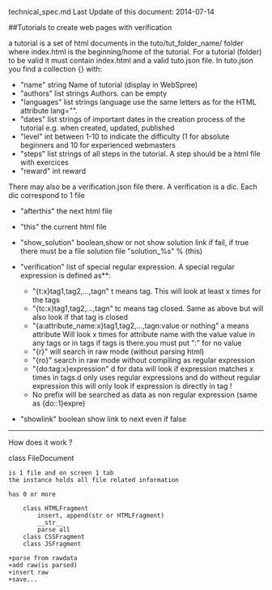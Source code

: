 technical_spec.md
Last Update of this document:
2014-07-14

##Tutorials to create web pages with verification

a tutorial is a set of html documents in the tuto/tut_folder_name/ folder where index.html is the beginning/home of the tutorial. For a tutorial (folder) to be valid
it must contain index.html and a valid tuto.json file. 
In tuto.json you find a collection {} with:


* "name" string Name of tutorial (display in WebSpree)
* "authors" list strings Authors. can be empty
* "languages" list strings language use the same letters as for the HTML attribute lang="".
* "dates" list strings of important dates in the creation process of the tutorial e.g. when created, updated, published
* "level" int between 1-10 to indicate the difficulty (1 for absolute beginners and 10 for experienced webmasters
* "steps" list strings of all steps in the tutorial. A step should be a html file with exercices
* "reward" int reward


There may also be a verification.json file there. A verification is a dic. Each dic correspond to 1 file
* "afterthis" the next html file
* "this" the current html file
* "show_solution" boolean,show or not show solution link if fail, if true there must be a file solution file "solution_%s" % (this)
* "verification" list of special regular expression. A special regular expression is defined as**:
    * "{t:x}tag1,tag2,...,tagn" t means tag. This will look at least x times for the tags
    * "{tc:x}tag1,tag2,...,tagn" tc means tag closed. Same as above but will also look if that tag is closed
    * "{a:attribute_name:x}tag1,tag2,...,tagn:value or nothing" a means attribute Will look x times for attribute name with the value value in any tags or in tags if tags is there.you must put ":" for no value
    * "{r}" will search in raw mode (without parsing html)
    * "{ro}" search in raw mode without compiling as regular expression
    * "{do:tag:x}expression" d for data will look if expression  matches x times in tags.d only uses regular expressions and do without regular expression this will only look if expression is directly in tag !
    * No prefix will be searched as data as non regular expression (same as {do::1}expre)
    
* "showlink" boolean show link to next even if false


----------

How does it work ? 

class FileDocument

    is 1 file and on screen 1 tab
    the instance holds all file related information

    has 0 or more 
    
        class HTMLFragment
            insert, append(str or HTMLFragment)
            __str__
            parse all
        class CSSFragment
        class JSFragment
    
    +parse from rawdata
    +add raw(is parsed)
    +insert raw
    +save...